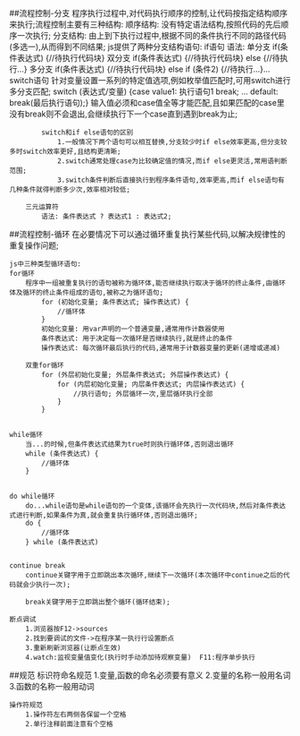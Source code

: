 ##流程控制-分支
    程序执行过程中,对代码执行顺序的控制,让代码按指定结构顺序来执行;流程控制主要有三种结构:
    顺序结构:   没有特定语法结构,按照代码的先后顺序一次执行;
    分支结构:   由上到下执行过程中,根据不同的条件执行不同的路径代码(多选一),从而得到不同结果;
        js提供了两种分支结构语句:
            if语句
                语法: 单分支 if(条件表达式) {//待执行代码块}
                      双分支 if(条件表达式) {//待执行代码块} else {//待执行...}
                      多分支 if(条件表达式) {//待执行代码块} else if (条件2) {//待执行...}...
            switch语句
                针对变量设置一系列的特定值选项,例如枚举值匹配时,可用switch进行多分支匹配;
                switch (表达式/变量) {case value1: 执行语句1 break; ... default: break(最后执行语句);}
                输入值必须和case值全等才能匹配,且如果匹配的case里没有break则不会退出,会继续执行下一个case直到遇到break为止;

            switch和if else语句的区别
                1.一般情况下两个语句可以相互替换,分支较少时if else效率更高,但分支较多时switch效率更好,且结构更清晰;
                2.switch通常处理case为比较确定值的情况,而if else更灵活,常用语判断范围;
                3.switch条件判断后直接执行到程序条件语句,效率更高,而if else语句有几种条件就得判断多少次,效率相对较低;

        三元运算符
            语法: 条件表达式 ? 表达式1 : 表达式2;


##流程控制-循环
    在必要情况下可以通过循环重复执行某些代码,以解决规律性的重复操作问题;

    js中三种类型循环语句:
    for循环
        程序中一组被重复执行的语句被称为循环体,能否继续执行取决于循环的终止条件,由循环体及循环的终止条件组成的语句,被称之为循环语句;
            for (初始化变量; 条件表达式; 操作表达式) {
                //循环体
            }
            初始化变量: 用var声明的一个普通变量,通常用作计数器使用  
            条件表达式: 用于决定每一次循环是否继续执行,就是终止的条件
            操作表达式: 每次循环最后执行的代码,通常用于计数器变量的更新(递增或递减)

        双重for循环
            for (外层初始化变量; 外层条件表达式; 外层操作表达式) {
                for (内层初始化变量; 内层条件表达式; 内层操作表达式) {
                    //执行语句; 外层循环一次,里层循环执行全部
                }   
            }


    while循环
        当...的时候,但条件表达式结果为true时则执行循环体,否则退出循环
        while (条件表达式) {
            //循环体
        }


    do while循环 
        do...while语句是while语句的一个变体,该循环会先执行一次代码块,然后对条件表达式进行判断,如果条件为真,就会重复执行循环体,否则退出循环;
        do {
            //循环体
        } while (条件表达式)


    continue break
        continue关键字用于立即跳出本次循环,继续下一次循环(本次循环中continue之后的代码就会少执行一次);

        break关键字用于立即跳出整个循环(循环结束);

    断点调试
        1.浏览器按F12->sources
        2.找到要调试的文件->在程序某一执行行设置断点
        3.重新刷新浏览器(让断点生效)
        4.watch:监视变量值变化(执行时手动添加待观察变量)  F11:程序单步执行


##规范
    标识符命名规范
        1.变量,函数的命名必须要有意义
        2.变量的名称一般用名词
        3.函数的名称一般用动词

    操作符规范
        1.操作符左右两侧各保留一个空格
        2.单行注释前面注意有个空格










































